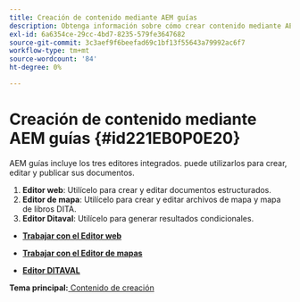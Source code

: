 ```yaml
---
title: Creación de contenido mediante AEM guías
description: Obtenga información sobre cómo crear contenido mediante AEM guías
exl-id: 6a6354ce-29cc-4bd7-8235-579fe3647682
source-git-commit: 3c3aef9f6beefad69c1bf13f55643a79992ac6f7
workflow-type: tm+mt
source-wordcount: '84'
ht-degree: 0%

---
```


# Creación de contenido mediante AEM guías {#id221EB0P0E20}

AEM guías incluye los tres editores integrados. puede utilizarlos para crear, editar y publicar sus documentos.

1. **Editor web**: Utilícelo para crear y editar documentos estructurados.
1. **Editor de mapa**: Utilícelo para crear y editar archivos de mapa y mapa de libros DITA.
1. **Editor Ditaval**: Utilícelo para generar resultados condicionales.

- **[Trabajar con el Editor web](web-editor.md)**

- **[Trabajar con el Editor de mapas](map-editor.md)**

- **[Editor DITAVAL](ditaval-editor.md)**


**Tema principal:**[ Contenido de creación](authoring-content.md)
